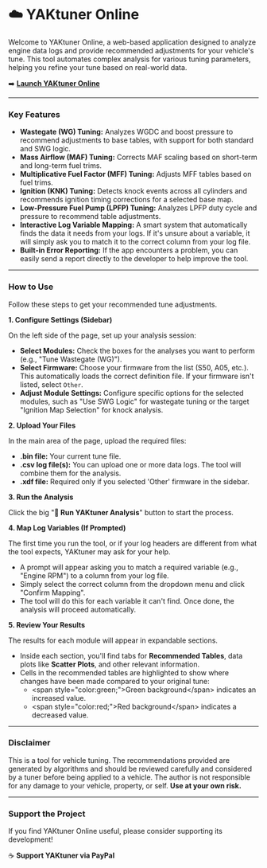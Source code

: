 # ☁️ YAKtuner Online

Welcome to YAKtuner Online, a web-based application designed to analyze engine data logs and provide recommended adjustments for your vehicle's tune. This tool automates complex analysis for various tuning parameters, helping you refine your tune based on real-world data.

➡️ [**Launch YAKtuner Online**](https://yaktuner.streamlit.app/)

-----

### Key Features

  * **Wastegate (WG) Tuning:** Analyzes WGDC and boost pressure to recommend adjustments to base tables, with support for both standard and SWG logic.
  * **Mass Airflow (MAF) Tuning:** Corrects MAF scaling based on short-term and long-term fuel trims.
  * **Multiplicative Fuel Factor (MFF) Tuning:** Adjusts MFF tables based on fuel trims.
  * **Ignition (KNK) Tuning:** Detects knock events across all cylinders and recommends ignition timing corrections for a selected base map.
  * **Low-Pressure Fuel Pump (LPFP) Tuning:** Analyzes LPFP duty cycle and pressure to recommend table adjustments.
  * **Interactive Log Variable Mapping:** A smart system that automatically finds the data it needs from your logs. If it's unsure about a variable, it will simply ask you to match it to the correct column from your log file.
  * **Built-in Error Reporting:** If the app encounters a problem, you can easily send a report directly to the developer to help improve the tool.

-----

### How to Use

Follow these steps to get your recommended tune adjustments.

**1. Configure Settings (Sidebar)**

On the left side of the page, set up your analysis session:

  * **Select Modules:** Check the boxes for the analyses you want to perform (e.g., "Tune Wastegate (WG)").
  * **Select Firmware:** Choose your firmware from the list (S50, A05, etc.). This automatically loads the correct definition file. If your firmware isn't listed, select `Other`.
  * **Adjust Module Settings:** Configure specific options for the selected modules, such as "Use SWG Logic" for wastegate tuning or the target "Ignition Map Selection" for knock analysis.

**2. Upload Your Files**

In the main area of the page, upload the required files:

  * **.bin file:** Your current tune file.
  * **.csv log file(s):** You can upload one or more data logs. The tool will combine them for the analysis.
  * **.xdf file:** Required only if you selected 'Other' firmware in the sidebar.

**3. Run the Analysis**

Click the big "**🚀 Run YAKtuner Analysis**" button to start the process.

**4. Map Log Variables (If Prompted)**

The first time you run the tool, or if your log headers are different from what the tool expects, YAKtuner may ask for your help.

  * A prompt will appear asking you to match a required variable (e.g., "Engine RPM") to a column from your log file.
  * Simply select the correct column from the dropdown menu and click "Confirm Mapping".
  * The tool will do this for each variable it can't find. Once done, the analysis will proceed automatically.

**5. Review Your Results**

The results for each module will appear in expandable sections.

  * Inside each section, you'll find tabs for **Recommended Tables**, data plots like **Scatter Plots**, and other relevant information.
  * Cells in the recommended tables are highlighted to show where changes have been made compared to your original tune:
      * \<span style="color:green;"\>Green background\</span\> indicates an increased value.
      * \<span style="color:red;"\>Red background\</span\> indicates a decreased value.

-----

### Disclaimer

This is a tool for vehicle tuning. The recommendations provided are generated by algorithms and should be reviewed carefully and considered by a tuner before being applied to a vehicle. The author is not responsible for any damage to your vehicle, property, or self. **Use at your own risk.**

-----

### Support the Project

If you find YAKtuner Online useful, please consider supporting its development\!

☕ **Support YAKtuner via PayPal**
